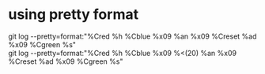 # using pretty format

git log --pretty=format:"%Cred %h %Cblue %x09 %an %x09 %Creset %ad %x09 %Cgreen %s"  
git log --pretty=format:"%Cred %h %Cblue %x09 %<(20) %an %x09 %Creset %ad %x09 %Cgreen %s"


